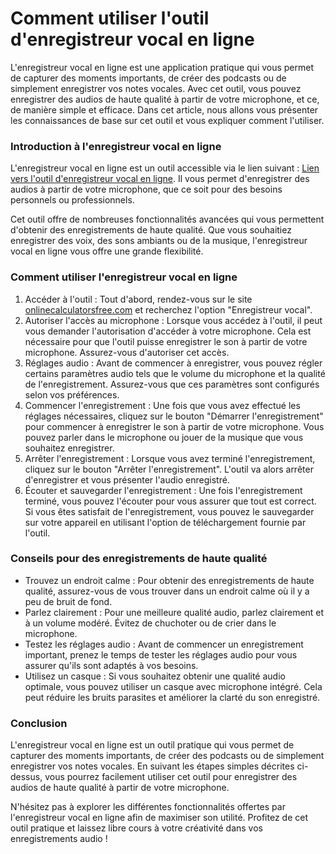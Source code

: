 Comment utiliser l'outil d'enregistreur vocal en ligne
======================================================

L'enregistreur vocal en ligne est une application pratique qui vous permet de capturer des moments importants, de créer des podcasts ou de simplement enregistrer vos notes vocales. Avec cet outil, vous pouvez enregistrer des audios de haute qualité à partir de votre microphone, et ce, de manière simple et efficace. Dans cet article, nous allons vous présenter les connaissances de base sur cet outil et vous expliquer comment l'utiliser.

### Introduction à l'enregistreur vocal en ligne

L'enregistreur vocal en ligne est un outil accessible via le lien suivant : [Lien vers l'outil d'enregistreur vocal en ligne](https://www.onlinecalculatorsfree.com/fr/tools/voice-recorder.html). Il vous permet d'enregistrer des audios à partir de votre microphone, que ce soit pour des besoins personnels ou professionnels.

Cet outil offre de nombreuses fonctionnalités avancées qui vous permettent d'obtenir des enregistrements de haute qualité. Que vous souhaitiez enregistrer des voix, des sons ambiants ou de la musique, l'enregistreur vocal en ligne vous offre une grande flexibilité.

### Comment utiliser l'enregistreur vocal en ligne

1. Accéder à l'outil : Tout d'abord, rendez-vous sur le site [onlinecalculatorsfree.com](https://www.onlinecalculatorsfree.com/fr/tools/voice-recorder.html) et recherchez l'option "Enregistreur vocal".
2. Autoriser l'accès au microphone : Lorsque vous accédez à l'outil, il peut vous demander l'autorisation d'accéder à votre microphone. Cela est nécessaire pour que l'outil puisse enregistrer le son à partir de votre microphone. Assurez-vous d'autoriser cet accès.
3. Réglages audio : Avant de commencer à enregistrer, vous pouvez régler certains paramètres audio tels que le volume du microphone et la qualité de l'enregistrement. Assurez-vous que ces paramètres sont configurés selon vos préférences.
4. Commencer l'enregistrement : Une fois que vous avez effectué les réglages nécessaires, cliquez sur le bouton "Démarrer l'enregistrement" pour commencer à enregistrer le son à partir de votre microphone. Vous pouvez parler dans le microphone ou jouer de la musique que vous souhaitez enregistrer.
5. Arrêter l'enregistrement : Lorsque vous avez terminé l'enregistrement, cliquez sur le bouton "Arrêter l'enregistrement". L'outil va alors arrêter d'enregistrer et vous présenter l'audio enregistré.
6. Écouter et sauvegarder l'enregistrement : Une fois l'enregistrement terminé, vous pouvez l'écouter pour vous assurer que tout est correct. Si vous êtes satisfait de l'enregistrement, vous pouvez le sauvegarder sur votre appareil en utilisant l'option de téléchargement fournie par l'outil.

### Conseils pour des enregistrements de haute qualité

- Trouvez un endroit calme : Pour obtenir des enregistrements de haute qualité, assurez-vous de vous trouver dans un endroit calme où il y a peu de bruit de fond.
- Parlez clairement : Pour une meilleure qualité audio, parlez clairement et à un volume modéré. Évitez de chuchoter ou de crier dans le microphone.
- Testez les réglages audio : Avant de commencer un enregistrement important, prenez le temps de tester les réglages audio pour vous assurer qu'ils sont adaptés à vos besoins.
- Utilisez un casque : Si vous souhaitez obtenir une qualité audio optimale, vous pouvez utiliser un casque avec microphone intégré. Cela peut réduire les bruits parasites et améliorer la clarté du son enregistré.

### Conclusion

L'enregistreur vocal en ligne est un outil pratique qui vous permet de capturer des moments importants, de créer des podcasts ou de simplement enregistrer vos notes vocales. En suivant les étapes simples décrites ci-dessus, vous pourrez facilement utiliser cet outil pour enregistrer des audios de haute qualité à partir de votre microphone.

N'hésitez pas à explorer les différentes fonctionnalités offertes par l'enregistreur vocal en ligne afin de maximiser son utilité. Profitez de cet outil pratique et laissez libre cours à votre créativité dans vos enregistrements audio !